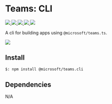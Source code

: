 # Teams: CLI

<p>
    <a href="https://www.npmjs.com/package/@microsoft/teams.cli" target="_blank">
        <img src="https://img.shields.io/npm/v/@microsoft/teams.cli" />
    </a>
    <a href="https://www.npmjs.com/package/@microsoft/teams.cli?activeTab=code" target="_blank">
        <img src="https://img.shields.io/bundlephobia/min/@microsoft/teams.cli" />
    </a>
    <a href="https://www.npmjs.com/package/@microsoft/teams.cli?activeTab=dependencies" target="_blank">
        <img src="https://img.shields.io/librariesio/release/npm/@microsoft/teams.cli" />
    </a>
    <a href="https://www.npmjs.com/package/@microsoft/teams.cli" target="_blank">
        <img src="https://img.shields.io/npm/dw/@microsoft/teams.cli" />
    </a>
    <a href="https://microsoft.github.io/teams.ts" target="_blank">
        <img src="https://img.shields.io/badge/📖 docs-open-blue" />
    </a>
</p>

A cli for building apps using `@microsoft/teams.ts`.

<a href="https://microsoft.github.io/teams.ts/2.getting-started/1.create-application.html" target="_blank">
    <img src="https://img.shields.io/badge/📖 Getting Started-blue?style=for-the-badge" />
</a>

## Install

```bash
$: npm install @microsoft/teams.cli
```

## Dependencies

N/A
